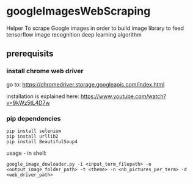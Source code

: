 # googleImagesWebScraping
Helper To scrape Google images in order to build image library to feed tensorflow image recognition deep learning algorithm


## prerequisits
### install chrome web driver
go to:
https://chromedriver.storage.googleapis.com/index.html

installation is explained here:
https://www.youtube.com/watch?v=9kWz5tL4D7w

### pip dependencies
````
pip install selenium
pip install urllib2
pip install BeautifulSoup4

````

usage - in shell:
````
google_image_dowloader.py -i <input_term_filepath> -o <output_image_folder_path> -t <theme> -n <nb_pictures_per_term> -d <web_driver_path>
````

